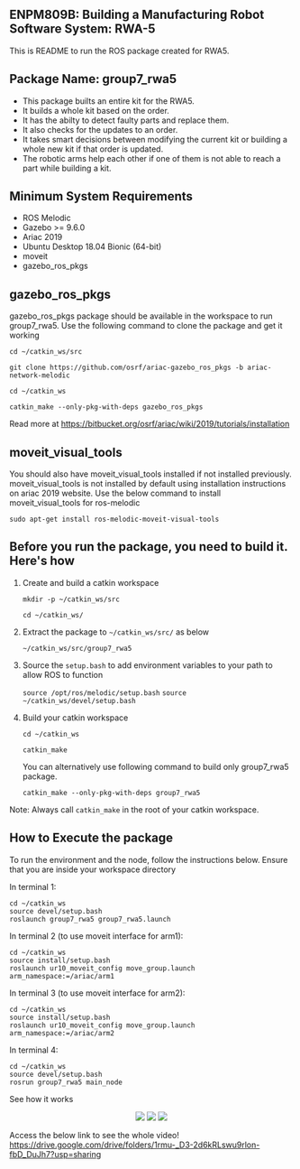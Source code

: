 ## **ENPM809B: Building a Manufacturing Robot Software System: RWA-5**

This is README to run the ROS package created for RWA5. 

## **Package Name: group7_rwa5**
* This package builts an entire kit for the RWA5. 
* It builds a whole kit based on the order.
* It has the abilty to detect faulty parts and replace them.
* It also checks for the updates to an order.
* It takes smart decisions between modifying the current kit or building a whole new kit if that order is updated.
* The robotic arms help each other if one of them is not able to reach a part while building a kit.
## **Minimum System Requirements**
  * ROS Melodic 
  * Gazebo >= 9.6.0 
  * Ariac 2019
  * Ubuntu Desktop 18.04 Bionic (64-bit)
  * moveit
  * gazebo_ros_pkgs 

## gazebo_ros_pkgs
gazebo_ros_pkgs package should be available in the workspace to run group7_rwa5. Use the following command to 
clone the package and get it working

`cd ~/catkin_ws/src`

`git clone https://github.com/osrf/ariac-gazebo_ros_pkgs -b ariac-network-melodic`

`cd ~/catkin_ws`

`catkin_make --only-pkg-with-deps gazebo_ros_pkgs`

Read more at https://bitbucket.org/osrf/ariac/wiki/2019/tutorials/installation

## moveit_visual_tools
You should also have moveit_visual_tools installed if not installed previously. moveit_visual_tools is not installed by default using installation instructions on ariac 2019 website. Use the below command to install moveit_visual_tools for ros-melodic

  `sudo apt-get install ros-melodic-moveit-visual-tools`

## **Before you run the package, you need to build it. Here's how**

1. Create and build a catkin workspace

      `mkdir -p ~/catkin_ws/src`
       
      `cd ~/catkin_ws/`

2.  Extract the package to `~/catkin_ws/src/` as below

      `~/catkin_ws/src/group7_rwa5`
         
3. Source the `setup.bash` to add environment variables to your path to allow ROS to function

      `source /opt/ros/melodic/setup.bash`
      `source ~/catkin_ws/devel/setup.bash`

4. Build your catkin workspace

      `cd ~/catkin_ws`

      `catkin_make`

    You can alternatively use following command to build only group7_rwa5 package.
  
    `catkin_make --only-pkg-with-deps group7_rwa5`

  Note: Always call `catkin_make` in the root of your catkin workspace. 

 
## **How to Execute the package**

To run the environment and the node, follow the instructions below.
Ensure that you are inside your workspace directory

In terminal 1:

	cd ~/catkin_ws
	source devel/setup.bash
	roslaunch group7_rwa5 group7_rwa5.launch


In terminal 2 (to use moveit interface for arm1):

	cd ~/catkin_ws
	source install/setup.bash
	roslaunch ur10_moveit_config move_group.launch arm_namespace:=/ariac/arm1

In terminal 3 (to use moveit interface for arm2):

	cd ~/catkin_ws
	source install/setup.bash
    roslaunch ur10_moveit_config move_group.launch arm_namespace:=/ariac/arm2

In terminal 4:

	cd ~/catkin_ws
	source devel/setup.bash
    rosrun group7_rwa5 main_node

See how it works

<p align="center">
<img src="gifs/1.gif" >
<img src="gifs/2.gif" >
<img src="gifs/3.gif" >
</p>

Access the below link to see the whole video!
https://drive.google.com/drive/folders/1rmu-_D3-2d6kRLswu9rlon-fbD_DuJh7?usp=sharing

